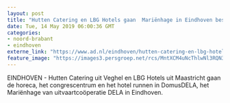 ```yaml
---
layout: post
title: "Hutten Catering en LBG Hotels gaan  Mariënhage in Eindhoven bestieren"
date: Tue, 14 May 2019 06:00:36 GMT
categories: 
- noord-brabant 
- eindhoven 
externe_link: "https://www.ad.nl/eindhoven/hutten-catering-en-lbg-hotels-gaan-marienhage-in-eindhoven-bestieren~a99171b2/"
feature_image: "https://images3.persgroep.net/rcs/MntXCM4uNcThlwNl3RQN3TUYpk0/diocontent/148260029/_fitwidth/400/?appId=21791a8992982cd8da851550a453bd7f&quality=0.7"
---
```


EINDHOVEN - Hutten Catering uit Veghel en LBG Hotels uit Maastricht gaan de horeca, het congrescentrum en het hotel runnen in DomusDELA, het Mariënhage van uitvaartcoöperatie DELA in Eindhoven.
